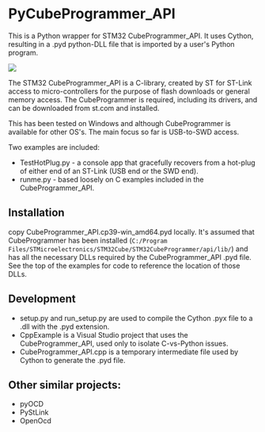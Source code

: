 # PyCubeProgrammer_API
This is a Python wrapper for STM32 CubeProgrammer_API. It uses Cython, resulting in a .pyd python-DLL file that is imported by a user's Python program.

[![](https://mermaid.ink/img/eyJjb2RlIjoiZ3JhcGggVEQ7XG5cdFx0Y2xhc3NEZWYgR3JlZW5GaWxsIGZpbGw6IzdmNztcbiAgICBzdWJncmFwaCBXaW5kb3dzXG5cdFx0XHR1c2VyUHl0aG9uW3VzZXIgUHl0aG9uXSAtLT4gUHlDdWJlUHJvZ3JhbW1lcl9BUElbQ3ViZVByb2dyYW1tZXJfQVBJLnB5ZDxicj50aGluIFB5dGhvbiB3cmFwcGVyXTo6OkdyZWVuRmlsbDtcbiAgICAgIFB5Q3ViZVByb2dyYW1tZXJfQVBJIC0tPiBDdWJlUHJvZ3JhbW1lcl9BUEk7XG4gICAgICBDdWJlUHJvZ3JhbW1lcl9BUElbQ3ViZVByb2dyYW1tZXJfQVBJPGJyPkRMTHMgYW5kIGRyaXZlcnNdXG5cdFx0ZW5kXG5cbiAgICBDdWJlUHJvZ3JhbW1lcl9BUEkgLS0-fFVTQnwgU1RMaW5rW1NULUxpbmsgZG9uZ2xlXVxuXHQgIFNUTGluayAtLT58U1dEIG9yIEpUQUd8IFNUTTMyW1NUTTMyIE1pY3JvQ29udHJvbGxlcl1cbiAgICBodHRwczovL3d3dy5zdC5jb20vZW4vZGV2ZWxvcG1lbnQtdG9vbHMvc3RtMzJjdWJlcHJvZy5odG1sIC0tLS0-fGRvd25sb2FkL2luc3RhbGx8IEN1YmVQcm9ncmFtbWVyX0FQSVxuICAgIGh0dHBzOi8vZ2l0aHViLmNvbS9qaW1mcmVkL1B5Q3ViZVByb2dyYW1tZXJfQVBJIC0tLS0-fGRvd25sb2FkL2NvcHl8IFB5Q3ViZVByb2dyYW1tZXJfQVBJIiwibWVybWFpZCI6eyJ0aGVtZSI6ImRlZmF1bHQifSwidXBkYXRlRWRpdG9yIjpmYWxzZSwiYXV0b1N5bmMiOnRydWUsInVwZGF0ZURpYWdyYW0iOmZhbHNlfQ)](https://mermaid-js.github.io/mermaid-live-editor/edit/#eyJjb2RlIjoiZ3JhcGggVEQ7XG5cdFx0Y2xhc3NEZWYgR3JlZW5GaWxsIGZpbGw6IzdmNztcbiAgICBzdWJncmFwaCBXaW5kb3dzXG5cdFx0XHR1c2VyUHl0aG9uW3VzZXIgUHl0aG9uXSAtLT4gUHlDdWJlUHJvZ3JhbW1lcl9BUElbQ3ViZVByb2dyYW1tZXJfQVBJLnB5ZDxicj50aGluIFB5dGhvbiB3cmFwcGVyXTo6OkdyZWVuRmlsbDtcbiAgICAgIFB5Q3ViZVByb2dyYW1tZXJfQVBJIC0tPiBDdWJlUHJvZ3JhbW1lcl9BUEk7XG4gICAgICBDdWJlUHJvZ3JhbW1lcl9BUElbQ3ViZVByb2dyYW1tZXJfQVBJPGJyPkRMTHMgYW5kIGRyaXZlcnNdXG5cdFx0ZW5kXG5cbiAgICBDdWJlUHJvZ3JhbW1lcl9BUEkgLS0-fFVTQnwgU1RMaW5rW1NULUxpbmsgZG9uZ2xlXVxuXHQgIFNUTGluayAtLT58U1dEIG9yIEpUQUd8IFNUTTMyW1NUTTMyIE1pY3JvQ29udHJvbGxlcl1cbiAgICBodHRwczovL3d3dy5zdC5jb20vZW4vZGV2ZWxvcG1lbnQtdG9vbHMvc3RtMzJjdWJlcHJvZy5odG1sIC0tLS0-fGRvd25sb2FkL2luc3RhbGx8IEN1YmVQcm9ncmFtbWVyX0FQSVxuICAgIGh0dHBzOi8vZ2l0aHViLmNvbS9qaW1mcmVkL1B5Q3ViZVByb2dyYW1tZXJfQVBJIC0tLS0-fGRvd25sb2FkL2NvcHl8IFB5Q3ViZVByb2dyYW1tZXJfQVBJIiwibWVybWFpZCI6IntcbiAgXCJ0aGVtZVwiOiBcImRlZmF1bHRcIlxufSIsInVwZGF0ZUVkaXRvciI6ZmFsc2UsImF1dG9TeW5jIjp0cnVlLCJ1cGRhdGVEaWFncmFtIjpmYWxzZX0)

The STM32 CubeProgrammer_API is a C-library, created by ST for ST-Link access to micro-controllers for the purpose of flash downloads or general memory access. The CubeProgrammer is required, including its drivers, and can be downloaded from st.com and installed.

This has been tested on Windows and although CubeProgrammer is available for other OS's. The main focus so far is USB-to-SWD access.

Two examples are included:
- TestHotPlug.py - a console app that gracefully recovers from a hot-plug of either end of an ST-Link (USB end or the SWD end).
- runme.py - based loosely on C examples included in the CubeProgrammer_API.

## Installation
copy CubeProgrammer_API.cp39-win_amd64.pyd locally. It's assumed that CubeProgrammer has been installed (`C:/Program Files/STMicroelectronics/STM32Cube/STM32CubeProgrammer/api/lib/`) and has all the necessary DLLs required by the CubeProgrammer_API .pyd file. See the top of the examples for code to reference the location of those DLLs.

## Development
- setup.py and run_setup.py are used to compile the Cython .pyx file to a .dll with the .pyd extension.
- CppExample is a Visual Studio project that uses the CubeProgrammer_API, used only to isolate C-vs-Python issues.
- CubeProgrammer_API.cpp is a temporary intermediate file used by Cython to generate the .pyd file.

## Other similar projects: 
- pyOCD
- PyStLink
- OpenOcd



